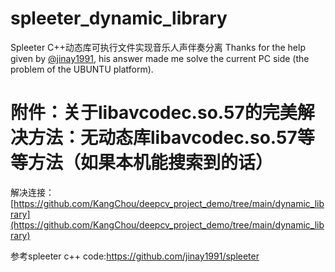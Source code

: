 # spleeter_dynamic_library
Spleeter C++动态库可执行文件实现音乐人声伴奏分离
Thanks for the help given by [@jinay1991](https://github.com/jinay1991), his answer made me solve the current PC side (the problem of the UBUNTU platform).





# 附件：关于libavcodec.so.57的完美解决方法：无动态库libavcodec.so.57等等方法（如果本机能搜索到的话）

解决连接：[https://github.com/KangChou/deepcv_project_demo/tree/main/dynamic_library](https://github.com/KangChou/deepcv_project_demo/tree/main/dynamic_library)


参考spleeter c++ code:https://github.com/jinay1991/spleeter 
